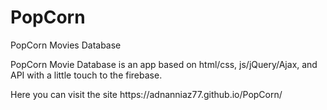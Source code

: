 # PopCorn
PopCorn Movies Database
<p>PopCorn Movie Database is an app based on html/css, js/jQuery/Ajax, and API with a little touch to the firebase.<p>
Here you can visit the site
https://adnanniaz77.github.io/PopCorn/
